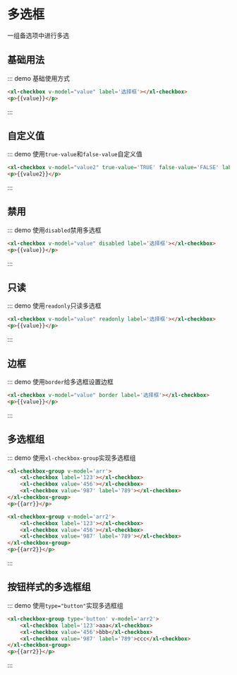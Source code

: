 <script>
    export default{
        data(){
            return {
                value:false,
                value2:'TRUE',
                arr:[],
                arr2:['123','456']
            }
        }
    }
</script>

# 多选框

一组备选项中进行多选

## 基础用法

::: demo 基础使用方式

```html
<xl-checkbox v-model="value" label='选择框'></xl-checkbox>
<p>{{value}}</p>
```

:::

## 自定义值

::: demo 使用`true-value`和`false-value`自定义值

```html
<xl-checkbox v-model="value2" true-value='TRUE' false-value='FALSE' label='选择框'></xl-checkbox>
<p>{{value2}}</p>
```

:::

## 禁用

::: demo 使用`disabled`禁用多选框

```html
<xl-checkbox v-model="value" disabled label='选择框'></xl-checkbox>
<p>{{value}}</p>
```

:::

## 只读

::: demo 使用`readonly`只读多选框

```html
<xl-checkbox v-model="value" readonly label='选择框'></xl-checkbox>
<p>{{value}}</p>
```

:::

## 边框

::: demo 使用`border`给多选框设置边框

```html
<xl-checkbox v-model="value" border label='选择框'></xl-checkbox>
<p>{{value}}</p>
```

:::

## 多选框组

::: demo 使用`xl-checkbox-group`实现多选框组

```html
<xl-checkbox-group v-model='arr'>
    <xl-checkbox label='123'></xl-checkbox>
    <xl-checkbox value='456'></xl-checkbox>
    <xl-checkbox value='987' label='789'></xl-checkbox>
</xl-checkbox-group>
<p>{{arr}}</p>

<xl-checkbox-group v-model='arr2'>
    <xl-checkbox label='123'></xl-checkbox>
    <xl-checkbox value='456'></xl-checkbox>
    <xl-checkbox value='987' label='789'></xl-checkbox>
</xl-checkbox-group>
<p>{{arr2}}</p>
```

:::

## 按钮样式的多选框组

::: demo 使用`type="button"`实现多选框组

```html
<xl-checkbox-group type='button' v-model='arr2'>
    <xl-checkbox label='123'>aaa</xl-checkbox>
    <xl-checkbox value='456'>bbb</xl-checkbox>
    <xl-checkbox value='987' label='789'>ccc</xl-checkbox>
</xl-checkbox-group>
<p>{{arr2}}</p>
```

:::
